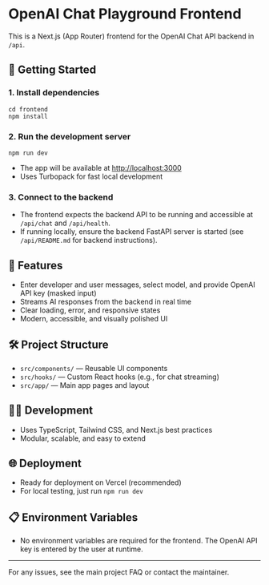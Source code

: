 # OpenAI Chat Playground Frontend

This is a Next.js (App Router) frontend for the OpenAI Chat API backend in `/api`.

## 🚀 Getting Started

### 1. Install dependencies

```
cd frontend
npm install
```

### 2. Run the development server

```
npm run dev
```

- The app will be available at [http://localhost:3000](http://localhost:3000)
- Uses Turbopack for fast local development

### 3. Connect to the backend

- The frontend expects the backend API to be running and accessible at `/api/chat` and `/api/health`.
- If running locally, ensure the backend FastAPI server is started (see `/api/README.md` for backend instructions).

## 📝 Features
- Enter developer and user messages, select model, and provide OpenAI API key (masked input)
- Streams AI responses from the backend in real time
- Clear loading, error, and responsive states
- Modern, accessible, and visually polished UI

## 🛠️ Project Structure
- `src/components/` — Reusable UI components
- `src/hooks/` — Custom React hooks (e.g., for chat streaming)
- `src/app/` — Main app pages and layout

## 🧑‍💻 Development
- Uses TypeScript, Tailwind CSS, and Next.js best practices
- Modular, scalable, and easy to extend

## 🌐 Deployment
- Ready for deployment on Vercel (recommended)
- For local testing, just run `npm run dev`

## 📋 Environment Variables
- No environment variables are required for the frontend. The OpenAI API key is entered by the user at runtime.

---

For any issues, see the main project FAQ or contact the maintainer.
